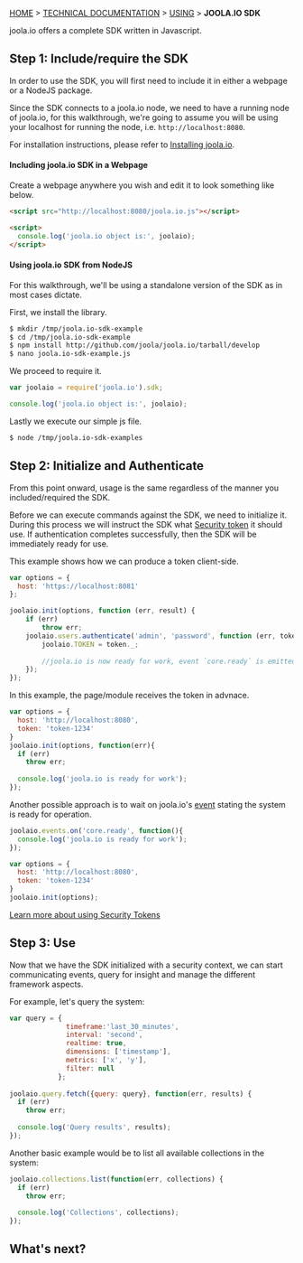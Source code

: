 [HOME](Home) > [TECHNICAL DOCUMENTATION](technical-documentation) > [USING](using-joola.io) > **JOOLA.IO SDK**

joola.io offers a complete SDK written in Javascript. 

## Step 1: Include/require the SDK
In order to use the SDK, you will first need to include it in either a webpage or a NodeJS package.  

Since the SDK connects to a joola.io node, we need to have a running node of joola.io, for this walkthrough, 
we're going to assume you will be using your localhost for running the node, i.e. `http://localhost:8080`. 

For installation instructions, please refer to [Installing joola.io](install-joola.io).

#### Including joola.io SDK in a Webpage

Create a webpage anywhere you wish and edit it to look something like below.

```html
<script src="http://localhost:8080/joola.io.js"></script>

<script>
  console.log('joola.io object is:', joolaio);
</script>
```

#### Using joola.io SDK from NodeJS
For this walkthrough, we'll be using a standalone version of the SDK as in most cases dictate. 

First, we install the library.
```bash
$ mkdir /tmp/joola.io-sdk-example
$ cd /tmp/joola.io-sdk-example
$ npm install http://github.com/joola/joola.io/tarball/develop
$ nano joola.io-sdk-example.js
```

We proceed to require it.
```js
var joolaio = require('joola.io').sdk;

console.log('joola.io object is:', joolaio);
```

Lastly we execute our simple js file.
```bash
$ node /tmp/joola.io-sdk-examples
```

## Step 2: Initialize and Authenticate
From this point onward, usage is the same regardless of the manner you included/required the SDK.

Before we can execute commands against the SDK, we need to initialize it.
During this process we will instruct the SDK what [Security token](security-and-authentication) it should use. If 
authentication completes successfully, then the SDK will be immediately ready for use.

This example shows how we can produce a token client-side.
```js
var options = {
  host: 'https://localhost:8081'
};

joolaio.init(options, function (err, result) {
    if (err)
        throw err;
    joolaio.users.authenticate('admin', 'password', function (err, token) {
        joolaio.TOKEN = token._;
        
        //joola.io is now ready for work, event `core.ready` is emitted
    });
});

```


In this example, the page/module receives the token in advnace.
```js
var options = {
  host: 'http://localhost:8080',
  token: 'token-1234'
}
joolaio.init(options, function(err){
  if (err)
    throw err;
    
  console.log('joola.io is ready for work');
});
```

Another possible approach is to wait on joola.io's [event](the-sdk-subsystem#events) stating the system is ready for 
operation.
```js
joolaio.events.on('core.ready', function(){
  console.log('joola.io is ready for work');
});

var options = {
  host: 'http://localhost:8080',
  token: 'token-1234'
}
joolaio.init(options);
```

[Learn more about using Security Tokens](security-and-authentication)

## Step 3: Use
Now that we have the SDK initialized with a security context, we can start communicating events, 
query for insight and manage the different framework aspects.

For example, let's query the system:
```js
var query = {
              timeframe:'last_30_minutes',
              interval: 'second',
              realtime: true,
              dimensions: ['timestamp'],
              metrics: ['x', 'y'],
              filter: null
            };
            
joolaio.query.fetch({query: query}, function(err, results) {
  if (err)
    throw err;
    
  console.log('Query results', results);
});
```

Another basic example would be to list all available collections in the system:
```js
joolaio.collections.list(function(err, collections) {
  if (err)
    throw err;
    
  console.log('Collections', collections);
});
```

## What's next?
